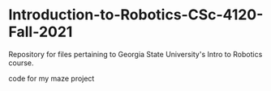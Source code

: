 # Introduction-to-Robotics-CSc-4120-Fall-2021
Repository for files pertaining to Georgia State University's Intro to Robotics course.

code for my maze project

